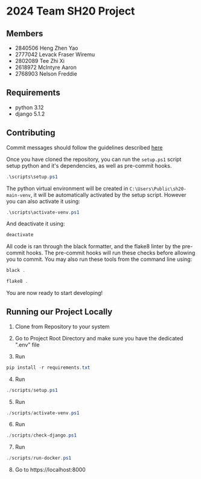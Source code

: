 # 2024 Team SH20 Project

## Members

- 2840506 Heng Zhen Yao
- 2777042 Levack Fraser Wiremu
- 2802089 Tee Zhi Xi
- 2618972 McIntyre Aaron
- 2768903 Nelson Freddie

## Requirements

- python 3.12
- django 5.1.2

## Contributing

Commit messages should follow the guidelines described [here](https://gist.github.com/joshbuchea/6f47e86d2510bce28f8e7f42ae84c716)

Once you have cloned the repository, you can run the `setup.ps1` script setup python and it's dependencies, as well as pre-commit hooks.

```powershell
.\scripts\setup.ps1
```

The python virtual environment will be created in `C:\Users\Public\sh20-main-venv`, it will be automatically activated by the setup script. However you can also activate it using:

```powershell
.\scripts\activate-venv.ps1
```

And deactivate it using:

```powershell
deactivate
```

All code is ran through the black formatter, and the flake8 linter by the pre-commit hooks. The pre-commit hooks will run these checks before allowing you to commit. You may also run these tools from the command line using:

```powershell
black .
```

```powershell
flake8 .
```

You are now ready to start developing!

## Running our Project Locally

1. Clone from Repository to your system

2. Go to Project Root Directory and make sure you have the dedicated ".env" file

3. Run
```powershell
pip install -r requirements.txt
```

4. Run
```powershell
./scripts/setup.ps1
```
5. Run
```powershell
./scripts/activate-venv.ps1
```
6. Run
```powershell
./scripts/check-django.ps1
```
7. Run
```powershell
./scripts/run-docker.ps1
```
8. Go to https://localhost:8000

